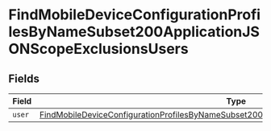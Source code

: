 # FindMobileDeviceConfigurationProfilesByNameSubset200ApplicationJSONScopeExclusionsUsers


## Fields

| Field                                                                                                                                                                                                                 | Type                                                                                                                                                                                                                  | Required                                                                                                                                                                                                              | Description                                                                                                                                                                                                           |
| --------------------------------------------------------------------------------------------------------------------------------------------------------------------------------------------------------------------- | --------------------------------------------------------------------------------------------------------------------------------------------------------------------------------------------------------------------- | --------------------------------------------------------------------------------------------------------------------------------------------------------------------------------------------------------------------- | --------------------------------------------------------------------------------------------------------------------------------------------------------------------------------------------------------------------- |
| `user`                                                                                                                                                                                                                | [FindMobileDeviceConfigurationProfilesByNameSubset200ApplicationJSONScopeExclusionsUsersUser](../../models/operations/findmobiledeviceconfigurationprofilesbynamesubset200applicationjsonscopeexclusionsusersuser.md) | :heavy_minus_sign:                                                                                                                                                                                                    | N/A                                                                                                                                                                                                                   |